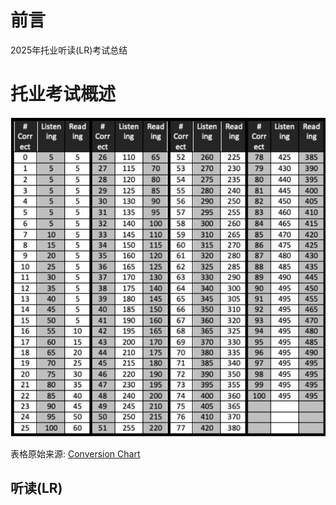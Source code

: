# 前言

2025年托业听读(LR)考试总结

# 托业考试概述

![Conversion Chart](images/TOEIC/image.png)

表格原始来源: [Conversion Chart](https://tiutoeic.com/conversion-chart/)

## 听读(LR)





